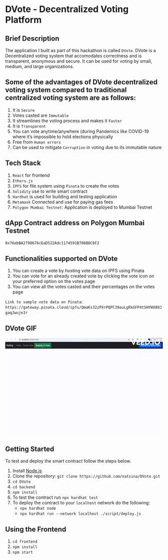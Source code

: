 # DVote - Decentralized Voting Platform

## Brief Description

The application I built as part of this hackathon is called `DVote`. DVote is a Decentralized voting system that accomodates correctness and is transparent, anonymous and secure. It can be used for voting by small, medium, and large organizations.

## Some of the advantages of DVote decentralized voting system compared to traditional centralized voting system are as follows:

1. It is `Secure`
2. Votes casted are `Immutable`
3. It streamlines the voting process and makes it `Faster` 
4. It is `Transparent`
5. You can vote anytime/anywhere (during Pandemics like COVID-19 where it’s impossible to hold elections physically
6. Free from `Human errors`
7. Can be used to mitigate `Corruption` in voting due to its immutable nature


## Tech Stack

1. `React` for frontend
2. `Ethers.js`
3. `IPFS` for file system using `Pinata` to create the votes
4. `Solidity` use to write smart contract
5. `Hardhat` is used for building and testing application
6. `Metamask` Connected and use for paying gas fees
7. `Polygon Mumbai Testnet`: Application is deployed to Mumbai Testnet 

## dApp Contract address on Polygon Mumbai Testnet

`0x76ebBA2798676cEaD522Adc1174591B706B8C6F2`

## Functionalities supported on DVote

1. You can create a vote by hosting vote data on IPFS using Pinata
2. You can vote for an already created vote by clicking the vote icon on your preferred option on the votes page
3. You can view all the votes casted and their percentages on the votes page

`Link to sample vote data on Pinata`: `https://gateway.pinata.cloud/ipfs/QmaKs32zPXrPQPC39auLgRkGFP4tSHYWX89JgaqJwuje3r`

## DVote GIF 

![](https://github.com/natsina/DVote/blob/main/DVote%20Vid.gif)

## Getting Started

To test and deploy the smart contract follow the steps below.

1. Install [Node.js](https://nodejs.org/en/download/)
2. Clone the repository: `git clone https://github.com/natsina/DVote.git`
3. `cd DVote`
4. `cd backend`
5. `npm install`
6. To test the contract run `npx hardhat test`
7. To deploy the contract to your `localhost` network do the following:
   - `npx hardhat node`
   - `npx hardhat run --network localhost ./script/deploy.js`

## Using the Frontend

1. `cd frontend`
2. `npm install`
3. `npm start`
